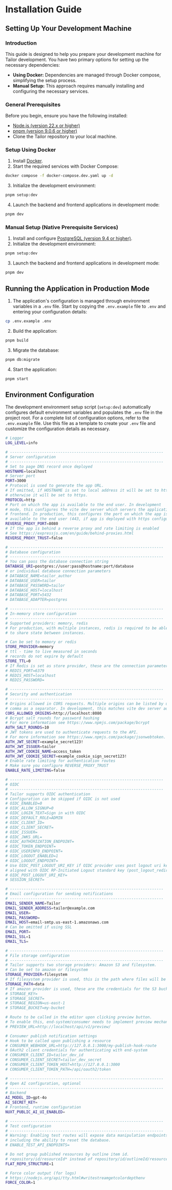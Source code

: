 # Installation Guide

## Setting Up Your Development Machine

### Introduction

This guide is designed to help you prepare your development machine for Tailor 
development. You have two primary options for setting up the necessary 
dependencies:

- **Using Docker:** Dependencies are managed through Docker compose, 
  simplifying the setup process.
- **Manual Setup:** This approach requires manually installing and configuring
  the necessary services.

### General Prerequisites

Before you begin, ensure you have the following installed:

- [Node.js (version 22.x or higher)](https://nodejs.org/en/download/)
- [pnpm (version 9.0.6 or higher)](https://pnpm.io/installation)
- Clone the Tailor repository to your local machine.

### Setup Using Docker

1. Install [Docker](https://docs.docker.com/engine/install/).
2. Start the required services with Docker Compose:

```sh 
docker compose -f docker-compose.dev.yaml up -d
```

3. Initialize the development environment:

```sh 
pnpm setup:dev
```

4. Launch the backend and frontend applications in development mode:

```sh 
pnpm dev
```

### Manual Setup (Native Prerequisite Services)

1. Install and configure 
   [PostgreSQL (version 9.4 or higher)](https://www.postgresql.org/download/).
2. Initialize the development environment:

```sh 
pnpm setup:dev
```

3. Launch the backend and frontend applications in development mode:

```sh 
pnpm dev
```

## Running the Application in Production Mode

1. The application's configuration is managed through environment variables 
   in a `.env` file. Start by copying the `.env.example` file to `.env` and 
   entering your configuration details:

```sh 
cp .env.example .env
```

2. Build the application:

```sh 
pnpm build
```

3. Migrate the database:

```sh 
pnpm db:migrate
```

4. Start the application:

```sh 
pnpm start
```

## Environment Configuration

The development environment setup script (`setup:dev`) automatically configures 
default  environment variables and populates the `.env` file in the project 
root. For a complete list of configuration options, refer to the `.env.example`
file. Use this file as a template to create your `.env` file and customize the
configuration details as necessary.

```sh
# Logger
LOG_LEVEL=info

# -------------------------------------------------------------------
# Server configuration
# -------------------------------------------------------------------
# Set to page DNS record once deployed
HOSTNAME=localhost
# Server port
PORT=3000
# Protocol is used to generate the app URL.
# If omitted, if HOSTNAME is set to local address it will be set to http,
# otherwise it will be set to https.
PROTOCOL=http
# Port on which the app is available to the end user. In development
# mode, this configures the vite dev server which servers the application
# frontend. In production, this configures the port on which the app is
# available to the end user (443, if app is deployed with https configured).
REVERSE_PROXY_PORT=8080
# If the app is behind a reverse proxy and rate limiting is enabled
# See https://expressjs.com/en/guide/behind-proxies.html
REVERSE_PROXY_TRUST=false

# -------------------------------------------------------------------
# Database configuration
# -------------------------------------------------------------------
# You can pass the database connection string
DATABASE_URI=postgres://user:pass@hostname:port/database
# or individual database connection parameters
# DATABASE_NAME=tailor_author
# DATABASE_USER=tailor
# DATABASE_PASSWORD=tailor
# DATABASE_HOST=localhost
# DATABASE_PORT=5432
# DATABASE_ADAPTER=postgres

# -------------------------------------------------------------------
# In-memory store configuration
# -------------------------------------------------------------------
# Supported providers: memory, redis
# For production, with multiple instances, redis is required to be able
# to share state between instances.

# Can be set to memory or redis
STORE_PROVIDER=memory
# ttl - time to live measured in seconds
# records do not expire by default
STORE_TTL=0
# If Redis is set as store provider, these are the connection parameters
# REDIS_PORT=6379
# REDIS_HOST=localhost
# REDIS_PASSWORD=

# -------------------------------------------------------------------
# Security and authentication
# -------------------------------------------------------------------
# Origins allowed in CORS requests. Multiple origins can be listed by using
# comma as a separator. In development, this matches vite dev server address:
CORS_ALLOWED_ORIGINS=http://localhost:8080
# Bcrypt salt rounds for password hashing
# For more information see https://www.npmjs.com/package/bcrypt
AUTH_SALT_ROUNDS=10
# JWT tokens are used to authenticate requests to the API.
# For more information see https://www.npmjs.com/package/jsonwebtoken.
AUTH_JWT_SECRET=example_secret123!
AUTH_JWT_ISSUER=tailor
AUTH_JWT_COOKIE_NAME=access_token
AUTH_JWT_COOKIE_SECRET=example_cookie_sign_secret123!
# Enable rate limiting for authentication routes
# Make sure you configure REVERSE_PROXY_TRUST
ENABLE_RATE_LIMITING=false

# -------------------------------------------------------------------
# OIDC
# -------------------------------------------------------------------
# Tailor supports OIDC authentication
# Configuration can be skipped if OIDC is not used
# OIDC_ENABLED=0
# OIDC_ALLOW_SIGNUP=0
# OIDC_LOGIN_TEXT=Sign in with OIDC
# OIDC_DEFAULT_ROLE=ADMIN
# OIDC_CLIENT_ID=
# OIDC_CLIENT_SECRET=
# OIDC_ISSUER=
# OIDC_JWKS_URL=
# OIDC_AUTHORIZATION_ENDPOINT=
# OIDC_TOKEN_ENDPOINT=
# OIDC_USERINFO_ENDPOINT=
# OIDC_LOGOUT_ENABLED=1
# OIDC_LOGOUT_ENDPOINT=
# Use OIDC_POST_LOGOUT_URI_KEY if OIDC provider uses post logout uri key not
# aligned with OIDC RP-Initiated Logout standard key (post_logout_redirect_uri)
# OIDC_POST_LOGOUT_URI_KEY=
# SESSION_SECRET=

# -------------------------------------------------------------------
# Email configuration for sending notifications
# -------------------------------------------------------------------
EMAIL_SENDER_NAME=Tailor
EMAIL_SENDER_ADDRESS=tailor@example.com
EMAIL_USER=
EMAIL_PASSWORD=
EMAIL_HOST=email-smtp.us-east-1.amazonaws.com
# Can be omitted if using SSL
EMAIL_PORT=
EMAIL_SSL=1
EMAIL_TLS=

# -------------------------------------------------------------------
# File storage configuration
# -------------------------------------------------------------------
# Tailor supports two storage providers: Amazon S3 and filesystem.
# Can be set to amazon or filesystem
STORAGE_PROVIDER=filesystem
# If filesystem provider is used, this is the path where files will be stored
STORAGE_PATH=data
# If amazon provider is used, these are the credentials for the S3 bucket
# STORAGE_KEY=
# STORAGE_SECRET=
# STORAGE_REGION=us-east-1
# STORAGE_BUCKET=my-bucket

# Route to be called in the editor upon clicking preview button.
# To enable this, end-system/consumer needs to implement preview mechanism.
# PREVIEW_URL=http://localhost/api/v1/preview/

# Consumer publish notification settings
# Hook to be called upon publishing a resource
# CONSUMER_WEBHOOK_URL=http://127.0.0.1:3000/my-publish-hook-route
# OAuth2 client credentials for authenticating with end-system
# CONSUMER_CLIENT_ID=tailor_dev_id
# CONSUMER_CLIENT_SECRET=tailor_dev_secret
# CONSUMER_CLIENT_TOKEN_HOST=http://127.0.0.1:3000
# CONSUMER_CLIENT_TOKEN_PATH=/api/oauth2/token

# -------------------------------------------------------------------
# Open AI configuration, optional
# -------------------------------------------------------------------
# Backend
AI_MODEL_ID=gpt-4o
AI_SECRET_KEY=
# Frontend, runtime configuration
NUXT_PUBLIC_AI_UI_ENABLED=

# -------------------------------------------------------------------
# Test configuration
# -------------------------------------------------------------------
# Warning: Enabling test routes will expose data manipulation endpoints
# including the ability to reset the database.
# ENABLE_TEST_API_ENDPOINTS=

# Do not group published resources by outline item id.
# repository/id/resourceId* instead of repository/id/outlineId/resourceId*
FLAT_REPO_STRUCTURE=1

# Force color output (for logs)
# https://nodejs.org/api/tty.html#writestreamgetcolordepthenv
FORCE_COLOR=1
```
